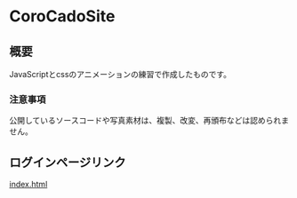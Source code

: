 # CoroCadoSite
## 概要
JavaScriptとcssのアニメーションの練習で作成したものです。<br>
### 注意事項
公開しているソースコードや写真素材は、複製、改変、再頒布などは認められません。<br>
## ログインページリンク
[index.html](https://hosoya17.github.io/CoroCadoSite/)
